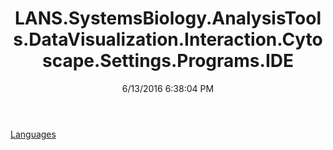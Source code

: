 ﻿---
title: LANS.SystemsBiology.AnalysisTools.DataVisualization.Interaction.Cytoscape.Settings.Programs.IDE
date: 6/13/2016 6:38:04 PM
---

[Languages](T-LANS.SystemsBiology.AnalysisTools.DataVisualization.Interaction.Cytoscape.Settings.Programs.IDE.Languages.html)
